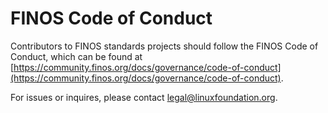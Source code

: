 # FINOS Code of Conduct

Contributors to FINOS standards projects should follow the FINOS Code of Conduct, which can be found at [https://community.finos.org/docs/governance/code-of-conduct](https://community.finos.org/docs/governance/code-of-conduct).

For issues or inquires, please contact [legal@linuxfoundation.org](mailto:legal@linuxfoundation.org).
